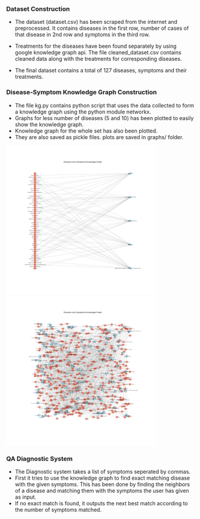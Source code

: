 
### Dataset Construction
- The dataset (dataset.csv) has been scraped from the internet and preprocessed.
It contains diseases in the first row, number of cases of that disease in 2nd row and
symptoms in the third row.

- Treatments for the diseases have been found separately by using google knowledge graph api. The file cleaned_dataset.csv contains cleaned data along with the treatments for corresponding diseases.

- The final dataset contains a total of 127 diseases, symptoms and their treatments.

### Disease-Symptom Knowledge Graph Construction
- The file kg.py contains python script that uses the data collected to form
a knowledge graph using the python module networkx. 
- Graphs for less number of diseases (5 and 10) has been plotted to easily show the knowledge graph.
- Knowledge graph for the whole set has also been plotted. 
- They are also saved as pickle files. plots are saved in graphs/ folder.

<img src='./graphs/Knowledge_Graph_5_diseases.png' style="height:400px; width:400px;">
<img src='./graphs/Knowledge_Graph_all_diseases.png' style="height:400px; width:400px;">

### QA Diagnostic System
- The Diagnostic system takes a list of symptoms seperated by commas.
- First it tries to use the knowledge graph to find exact matching disease with the given symptoms. This has been done by finding the neighbors of a disease and matching them with the symptoms the user has given as input.
- If no exact match is found, it outputs the next best match according to the number of symptoms matched.




